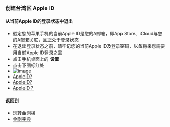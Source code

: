 ### 创建台湾区 Apple ID

#### 从当前Apple ID的登录状态中退出
- 假定您的苹果手机的当前Apple ID是您的A邮箱，即App Store、iCloud与您的A邮箱关联，且正处于登录状态
- 在退出登录状态之前，请牢记您的当前Apple ID及登录密码，以备将来您需要用当前Apple ID登录之需
- 点击手机桌面上的 <strong>设置</strong>
- 点击下图标红处
- ![image]()
- [AppleID?]()
- [AppleID?]()
- [AppleID？]()

#### 返回到
- [玩转金刚梯](https://github.com/a2zitpro/web/blob/master/LadderFree/A.md)
- [金刚字典](https://github.com/a2zitpro/web/blob/master/LadderFree/kkDictionary/KKDictionary.md)
